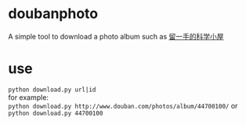 doubanphoto
===========
A simple tool to download a photo album such as [留一手的科学小屋](http://www.douban.com/photos/album/44700100/)

use
===========
`python download.py url|id`   
for example:  
`python download.py http://www.douban.com/photos/album/44700100/` or `python download.py 44700100`